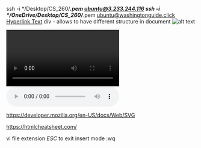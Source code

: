 ssh -i */Desktop/CS_260/*****.pem ubuntu@3.233.244.116
ssh -i */OneDrive/Desktop/CS_260/*****.pem ubuntu@washingtonguide.click
<a href="link">Hyperlink Text</a>
div - allows to have different structure in document
<img src = "link" alt = "alt text">

<video controls width="int" crossorigin="anonymous">
  <source src="link" />
</video>
<audio controls src="testAudio.mp3"></audio>

https://developer.mozilla.org/en-US/docs/Web/SVG

https://htmlcheatsheet.com/

vi file extension
*ESC* to exit insert mode
:wq


